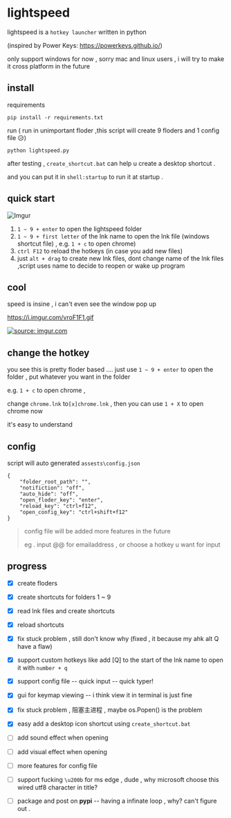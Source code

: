 # lightspeed
lightspeed is a `hotkey launcher` written in python

 (inspired by Power Keys: https://powerkeys.github.io/)



only support windows for now , sorry mac and linux users , i will try to make it cross platform in the future

## install
requirements
```
pip install -r requirements.txt
```
run ( run in unimportant floder ,this script will create 9 floders and 1 config file 😥) 
```
python lightspeed.py
```

after testing , `create_shortcut.bat` can help u create a desktop shortcut . 

and you can put it in `shell:startup` to run it at startup .

## quick start

![Imgur](https://i.imgur.com/9wYUkGS.png)

1. `1 ~ 9 + enter` to open the lightspeed folder 
2. `1 ~ 9 + first letter` of the lnk name to open the lnk file (windows shortcut file) , e.g. `1 + c` to open chrome)
3. `ctrl F12` to reload the hotkeys (in case you add new files)
4. just `alt + drag` to create new lnk files, dont change name of the lnk files ,script uses name to decide to reopen or wake up program

## cool
speed is insine ,  i can't even see the window pop up

https://i.imgur.com/vroF1F1.gif

<a href="https://imgur.com/vroF1F1"><img src="https://i.imgur.com/vroF1F1.gif" title="source: imgur.com" /></a>

##  change the hotkey

you see this is pretty floder based ....
just use `1 ~ 9 + enter` to open the folder , put whatever you want in the folder


e.g. `1 + c` to open chrome , 

change `chrome.lnk` to`[x]chrome.lnk` , then you can use `1 + X` to open chrome now

it's easy to understand


## config

script will auto generated `assests\config.json`  

```
{
    "folder_root_path": "",
    "notifiction": "off",
    "auto_hide": "off",
    "open_floder_key": "enter",
    "reload_key": "ctrl+f12",
    "open_config_key": "ctrl+shift+f12"
}
```

> config file will be added more features in the future
> 
> eg . input @@ for emailaddress , or choose a hotkey u want  for input 


## progress 
- [x] create floders
- [x] create shortcuts for folders 1 ~ 9
- [x] read lnk files and create shortcuts
- [x] reload shortcuts 
- [x] fix stuck problem , still don't know why (fixed , it because my ahk alt Q have a flaw)
- [x] support custom hotkeys like add [Q] to the start of the lnk name to open it with `number + q`
- [x] support config file -- quick input -- quick typer!
- [x] gui for keymap viewing -- i think view it in terminal is just fine 
- [x] fix stuck problem , 阻塞主进程 , maybe os.Popen() is the problem 
- [x] easy add a desktop icon shortcut using `create_shortcut.bat`
- [ ] add sound effect when opening
- [ ] add visual effect when opening
- [ ] more features for config file


- [ ] support fucking `\u200b` for ms edge , dude , why microsoft choose this wired utf8 character in title?
- [ ] package and post on **pypi** -- having a infinate loop , why? can't figure out .

<!-- # upload
> make sure have twine installed first

1. change `setup.py`
2. testing `py setup.py develop`
3. `py setup.py sdist`
4. `twine upload dist/*`33rrrr如1d1d -->